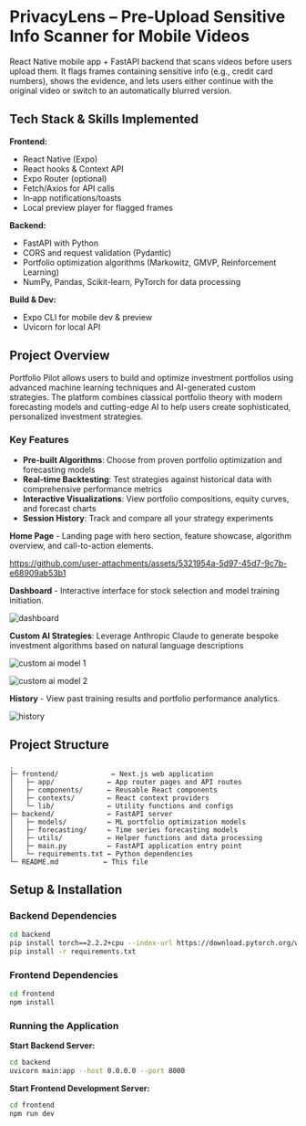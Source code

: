 # PrivacyLens – Pre‑Upload Sensitive Info Scanner for Mobile Videos

React Native mobile app + FastAPI backend that scans videos before users upload them. It flags frames containing sensitive info (e.g., credit card numbers), shows the evidence, and lets users either continue with the original video or switch to an automatically blurred version.

## Tech Stack & Skills Implemented

**Frontend:**
- React Native (Expo)
- React hooks & Context API
- Expo Router (optional)
- Fetch/Axios for API calls
- In‑app notifications/toasts
- Local preview player for flagged frames

**Backend:**
- FastAPI with Python
- CORS and request validation (Pydantic)
- Portfolio optimization algorithms (Markowitz, GMVP, Reinforcement Learning)
- NumPy, Pandas, Scikit-learn, PyTorch for data processing

**Build & Dev:**
- Expo CLI for mobile dev & preview
- Uvicorn for local API

## Project Overview

Portfolio Pilot allows users to build and optimize investment portfolios using advanced machine learning techniques and AI-generated custom strategies. The platform combines classical portfolio theory with modern forecasting models and cutting-edge AI to help users create sophisticated, personalized investment strategies.

### Key Features

- **Pre-built Algorithms**: Choose from proven portfolio optimization and forecasting models
- **Real-time Backtesting**: Test strategies against historical data with comprehensive performance metrics
- **Interactive Visualizations**: View portfolio compositions, equity curves, and forecast charts
- **Session History**: Track and compare all your strategy experiments
  
**Home Page** - Landing page with hero section, feature showcase, algorithm overview, and call-to-action elements.

https://github.com/user-attachments/assets/5321954a-5d97-45d7-9c7b-e68909ab53b1

**Dashboard** - Interactive interface for stock selection and model training initiation.

![dashboard](https://github.com/user-attachments/assets/2985319e-233c-435c-8f51-cdf9a873e09d)

**Custom AI Strategies**: Leverage Anthropic Claude to generate bespoke investment algorithms based on natural language descriptions

![custom ai model 1](https://github.com/user-attachments/assets/acc141fd-f2a1-4b98-b1f8-c70076b35f64)

![custom ai model 2](https://github.com/user-attachments/assets/d10bf847-97ab-4cec-a2a1-3a7b804dbf4b)

**History** - View past training results and portfolio performance analytics.

![history](https://github.com/user-attachments/assets/d0081d65-f069-469c-b3ff-11e396194c5b)

## Project Structure

```
.
├─ frontend/             ← Next.js web application
│   ├─ app/             ← App router pages and API routes
│   ├─ components/      ← Reusable React components
│   ├─ contexts/        ← React context providers
│   └─ lib/             ← Utility functions and configs
├─ backend/             ← FastAPI server
│   ├─ models/          ← ML portfolio optimization models
│   ├─ forecasting/     ← Time series forecasting models
│   ├─ utils/           ← Helper functions and data processing
│   ├─ main.py          ← FastAPI application entry point
│   └─ requirements.txt ← Python dependencies
└─ README.md           ← This file
```

## Setup & Installation

### Backend Dependencies
```bash
cd backend
pip install torch==2.2.2+cpu --index-url https://download.pytorch.org/whl/cpu
pip install -r requirements.txt
```

### Frontend Dependencies
```bash
cd frontend
npm install
```

### Running the Application

**Start Backend Server:**
```bash
cd backend
uvicorn main:app --host 0.0.0.0 --port 8000
```

**Start Frontend Development Server:**
```bash
cd frontend
npm run dev
```


